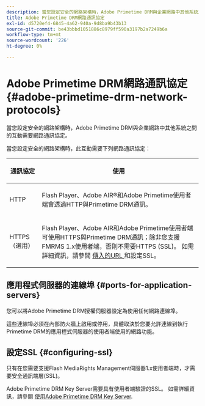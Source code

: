 ```yaml
---
description: 當您設定安全的網路架構時，Adobe Primetime DRM與企業網路中其他系統之間的互動需要網路通訊協定。
title: Adobe Primetime DRM網路通訊協定
exl-id: d5720ef4-6845-4a62-940a-9d8ba9b43b13
source-git-commit: be43bbbd1051886c8979ff590a3197b2a7249b6a
workflow-type: tm+mt
source-wordcount: '226'
ht-degree: 0%

---
```


# Adobe Primetime DRM網路通訊協定 {#adobe-primetime-drm-network-protocols}

當您設定安全的網路架構時，Adobe Primetime DRM與企業網路中其他系統之間的互動需要網路通訊協定。

當您設定安全的網路架構時，此互動需要下列網路通訊協定：

<table frame="all" colsep="1" rowsep="1" class="+ topic/table adobe-d/table " id="table_itc_33z_n4"> 
 <thead class="- topic/thead "> 
  <tr rowsep="1" class="- topic/row "> 
   <th colname="1" class="- topic/entry entry"> <p class="- topic/p ">通訊協定 </p> </th> 
   <th colname="2" class="- topic/entry entry"> <p class="- topic/p ">使用 </p> </th> 
  </tr> 
 </thead>
 <tbody class="- topic/tbody "> 
  <tr rowsep="1" class="- topic/row "> 
   <td colname="1" class="- topic/entry "> <p class="- topic/p ">HTTP </p> </td> 
   <td colname="2" class="- topic/entry "> <p class="- topic/p ">Flash Player、Adobe AIR®和Adobe Primetime使用者端會透過HTTP與Primetime DRM通訊。 </p> </td> 
  </tr> 
  <tr rowsep="0" class="- topic/row "> 
   <td colname="1" class="- topic/entry "> <p class="- topic/p ">HTTPS （選用） </p> </td> 
   <td colname="2" class="- topic/entry "> <p class="- topic/p ">Flash Player、Adobe AIR和Adobe Primetime使用者端可使用HTTPS與Primetime DRM通訊；除非您支援FMRMS 1.x使用者端，否則不需要HTTPS (SSL)。 如需詳細資訊，請參閱 <a href="../../secure-deployment-guidelines/overview/network-topology-firewall-rules.md" format="dita" scope="local"> 傳入的URL </a> 和設定SSL。 </p> </td> 
  </tr> 
 </tbody> 
</table>

## 應用程式伺服器的連線埠 {#ports-for-application-servers}

您可以將Adobe Primetime DRM授權伺服器設定為使用任何網路連線埠。

這些連線埠必須在內部防火牆上啟用或停用，具體取決於您要允許連線到執行Primetime DRM的應用程式伺服器的使用者端使用的網路功能。

## 設定SSL {#configuring-ssl}

只有在您需要支援Flash MediaRights Management伺服器1.x使用者端時，才需要安全通訊端層(SSL)。

Adobe Primetime DRM Key Server需要具有使用者端驗證的SSL。 如需詳細資訊，請參閱 [使用Adobe Primetime DRM Key Server](../../using-the-drm-key-server/requirements.md).
